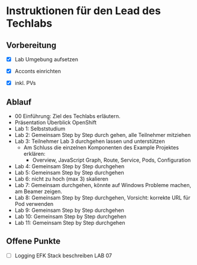 # Instruktionen für den Lead des Techlabs

## Vorbereitung
- [x] Lab Umgebung aufsetzen
- [x] Acconts einrichten
- [x] inkl. PVs


## Ablauf

- 00 Einführung: Ziel des Techlabs erläutern.
- Präsentation Überblick OpenShift
- Lab 1: Selbststudium
- Lab 2: Gemeinsam Step by Step durch gehen, alle Teilnehmer mitziehen
- Lab 3: Teilnehmer Lab 3 durchgehen lassen und unterstützen
   - Am Schluss die einzelnen Komponenten des Example Projektes erklären:
      - Overview, JavaScript Graph, Route, Service, Pods, Configuration
- Lab 4: Gemeinsam Step by Step durchgehen
- Lab 5: Gemeinsam Step by Step durchgehen
- Lab 6: nicht zu hoch (max 3) skalieren
- Lab 7: Gemeinsam durchgehen, könnte auf Windows Probleme machen, am Beamer zeigen.
- Lab 8: Gemeinsam Step by Step durchgehen, Vorsicht: korrekte URL für Pod verwenden
- Lab 9: Gemeinsam Step by Step durchgehen
- Lab 10: Gemeinsam Step by Step durchgehen
- Lab 11: Gemeinsam Step by Step durchgehen


## Offene Punkte

- [ ] Logging EFK Stack beschreiben LAB 07

